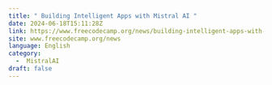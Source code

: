 ```yaml
---
title: " Building Intelligent Apps with Mistral AI "
date: 2024-06-18T15:11:28Z
link: https://www.freecodecamp.org/news/building-intelligent-apps-with-mistral-ai/?utm_medium=RSS&utm_source=news.12bit.vn
site: www.freecodecamp.org/news
language: English
category:
  -  MistralAI 
draft: false
---
```

